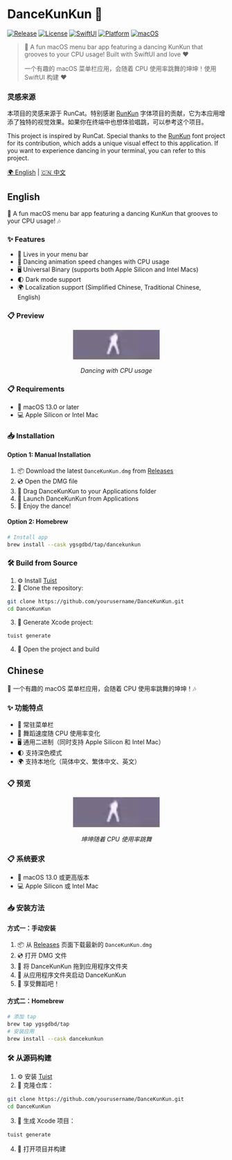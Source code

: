 # DanceKunKun 🕺

[![Release](https://img.shields.io/github/v/release/ygsgdbd/DanceKunKun)](https://github.com/ygsgdbd/DanceKunKun/releases/latest)
[![License](https://img.shields.io/github/license/ygsgdbd/DanceKunKun)](LICENSE)
[![SwiftUI](https://img.shields.io/badge/SwiftUI-blue.svg?style=flat&logo=swift&logoColor=white)](https://developer.apple.com/xcode/swiftui)
[![Platform](https://img.shields.io/badge/platform-macOS-lightgrey.svg?style=flat)](https://www.apple.com/macos)
[![macOS](https://img.shields.io/badge/macOS-13.0+-orange.svg?style=flat&logo=apple&logoColor=white)](https://www.apple.com/macos)

> 🕺 A fun macOS menu bar app featuring a dancing KunKun that grooves to your CPU usage! Built with SwiftUI and love ❤️
> 
> 一个有趣的 macOS 菜单栏应用，会随着 CPU 使用率跳舞的坤坤！使用 SwiftUI 构建 ❤️

### 灵感来源

本项目的灵感来源于 RunCat。特别感谢 [RunKun](https://github.com/Kobe972/RunKun) 字体项目的贡献，它为本应用增添了独特的视觉效果。如果你在终端中也想体验唱跳，可以参考这个项目。

This project is inspired by RunCat. Special thanks to the [RunKun](https://github.com/Kobe972/RunKun) font project for its contribution, which adds a unique visual effect to this application. If you want to experience dancing in your terminal, you can refer to this project.

[🌍 English](#english) | [🇨🇳 中文](#chinese)

## English

🎵 A fun macOS menu bar app featuring a dancing KunKun that grooves to your CPU usage! 🎶

### ✨ Features

- 🎯 Lives in your menu bar
- 💃 Dancing animation speed changes with CPU usage
- 🖥️ Universal Binary (supports both Apple Silicon and Intel Macs)
- 🌓 Dark mode support
- 🌍 Localization support (Simplified Chinese, Traditional Chinese, English)

### 📋 Preview

<div align="center">
  <img src="Screenshots/dance.gif" width="200" alt="Dancing Preview">
  <p><em>Dancing with CPU usage</em></p>
</div>

### 📋 Requirements

- 🍎 macOS 13.0 or later
- 💻 Apple Silicon or Intel Mac

### 📥 Installation

#### Option 1: Manual Installation

1. 📦 Download the latest `DanceKunKun.dmg` from [Releases](../../releases)
2. 💿 Open the DMG file
3. 📱 Drag DanceKunKun to your Applications folder
4. 🚀 Launch DanceKunKun from Applications
5. 🎉 Enjoy the dance! 

#### Option 2: Homebrew

```bash
# Install app
brew install --cask ygsgdbd/tap/dancekunkun
```

### 🛠️ Build from Source

1. ⚙️ Install [Tuist](https://docs.tuist.io/documentation/tuist/installation)
2. 📂 Clone the repository:
```bash
git clone https://github.com/yourusername/DanceKunKun.git
cd DanceKunKun
```

3. 🔨 Generate Xcode project:
```bash
tuist generate
```

4. 🎯 Open the project and build

## Chinese

🎵 一个有趣的 macOS 菜单栏应用，会随着 CPU 使用率跳舞的坤坤！🎶

### ✨ 功能特点

- 🎯 常驻菜单栏
- 💃 舞蹈速度随 CPU 使用率变化
- 🖥️ 通用二进制（同时支持 Apple Silicon 和 Intel Mac）
- 🌓 支持深色模式
- 🌍 支持本地化（简体中文、繁体中文、英文）

### 📋 预览

<div align="center">
  <img src="Screenshots/dance.gif" width="200" alt="舞蹈预览">
  <p><em>坤坤随着 CPU 使用率跳舞</em></p>
</div>

### 📋 系统要求

- 🍎 macOS 13.0 或更高版本
- 💻 Apple Silicon 或 Intel Mac

### 📥 安装方法

#### 方式一：手动安装

1. 📦 从 [Releases](../../releases) 页面下载最新的 `DanceKunKun.dmg`
2. 💿 打开 DMG 文件
3. 📱 将 DanceKunKun 拖到应用程序文件夹
4. 🚀 从应用程序文件夹启动 DanceKunKun
5. 🎉 享受舞蹈吧！

#### 方式二：Homebrew

```bash
# 添加 tap
brew tap ygsgdbd/tap
# 安装应用
brew install --cask dancekunkun
```

### 🛠️ 从源码构建

1. ⚙️ 安装 [Tuist](https://docs.tuist.io/documentation/tuist/installation)
2. 📂 克隆仓库：
```bash
git clone https://github.com/yourusername/DanceKunKun.git
cd DanceKunKun
```

3. 🔨 生成 Xcode 项目：
```bash
tuist generate
```

4. 🎯 打开项目并构建
